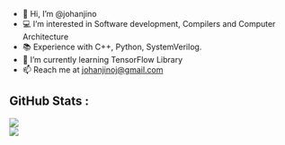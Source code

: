 - 👋 Hi, I’m @johanjino
- 💻 I’m interested in Software development, Compilers and Computer Architecture
- 📚 Experience with C++, Python, SystemVerilog.
- 🌱 I’m currently learning TensorFlow Library
- 📫 Reach me at johanjinoj@gmail.com

## GitHub Stats :
![](https://github-readme-stats.vercel.app/api?username=johanjino&theme=gotham&hide_border=false&include_all_commits=false&count_private=true&disable_animations=false)<br/>
![](https://github-readme-streak-stats.herokuapp.com/?user=johanjino&theme=gotham&hide_border=false)<br/>
<!--![](https://github-readme-stats.vercel.app/api/top-langs/?username=johanjino&theme=gotham&hide_border=false&include_all_commits=true&count_private=true&layout=compact)>
